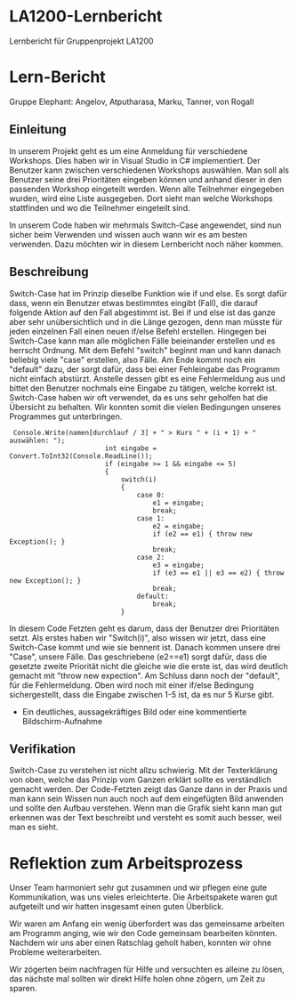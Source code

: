 # LA1200-Lernbericht
Lernbericht für Gruppenprojekt LA1200

# Lern-Bericht
Gruppe Elephant: Angelov, Atputharasa, Marku, Tanner, von Rogall

## Einleitung

In unserem Projekt geht es um eine Anmeldung für verschiedene Workshops. Dies haben wir in Visual Studio in C# implementiert. Der Benutzer kann zwischen verschiedenen Workshops auswählen. Man soll als Benutzer seine drei Prioritäten eingeben können und anhand dieser in den passenden Workshop eingeteilt werden. Wenn alle Teilnehmer eingegeben wurden, wird eine Liste ausgegeben. Dort sieht man welche Workshops stattfinden und wo die Teilnehmer eingeteilt sind. 

In unserem Code haben wir mehrmals Switch-Case angewendet, sind nun sicher beim Verwenden und wissen auch wann wir es am besten verwenden. Dazu möchten wir in diesem Lernbericht noch näher kommen.

## Beschreibung


Switch-Case hat im Prinzip dieselbe Funktion wie if und else. Es sorgt dafür dass, wenn ein Benutzer etwas bestimmtes eingibt (Fall), die darauf folgende Aktion auf den Fall abgestimmt ist. Bei if und else ist das ganze aber sehr unübersichtlich und in die Länge gezogen, denn man müsste für jeden einzelnen Fall einen neuen if/else Befehl erstellen. Hingegen bei Switch-Case kann man alle möglichen Fälle beieinander erstellen und es herrscht Ordnung. Mit dem Befehl "switch" beginnt man und kann danach beliebig viele "case" erstellen, also Fälle. Am Ende kommt noch ein "default" dazu, der sorgt dafür, dass bei einer Fehleingabe das Programm nicht einfach abstürzt. Anstelle dessen gibt es eine Fehlermeldung aus und bittet den Benutzer nochmals eine Eingabe zu tätigen, welche korrekt ist. Switch-Case haben wir oft verwendet, da es uns sehr geholfen hat die Übersicht zu behalten. Wir konnten somit die vielen Bedingungen unseres Programmes gut unterbringen.


```
 Console.Write(namen[durchlauf / 3] + " > Kurs " + (i + 1) + " auswählen: ");
                        int eingabe = Convert.ToInt32(Console.ReadLine());
                        if (eingabe >= 1 && eingabe <= 5)
                        { 
                            switch(i)
                            {
                                case 0:
                                    e1 = eingabe;
                                    break;
                                case 1:
                                    e2 = eingabe;
                                    if (e2 == e1) { throw new Exception(); }
                                    break;
                                case 2:
                                    e3 = eingabe;
                                    if (e3 == e1 || e3 == e2) { throw new Exception(); }
                                    break;
                                default:
                                    break;
                            }
```
In diesem Code Fetzten geht es darum, dass der Benutzer drei Prioritäten setzt. Als erstes haben wir "Switch(i)",  also wissen wir jetzt, dass eine Switch-Case kommt und wie sie bennent ist. Danach kommen unsere drei "Case", unsere Fälle. Das geschriebene (e2==e1) sorgt dafür, dass die gesetzte zweite Priorität nicht die gleiche wie die erste ist, das wird deutlich gemacht mit "throw new expection". Am Schluss dann noch der "default", für die Fehlermeldung. Oben wird noch mit einer if/else Bedingung sichergestellt, dass die Eingabe zwischen 1-5 ist, da es nur 5 Kurse gibt.

* Ein deutliches, aussagekräftiges Bild oder eine kommentierte Bildschirm-Aufnahme

## Verifikation

Switch-Case zu verstehen ist nicht allzu schwierig. Mit der Texterklärung von oben, welche das Prinzip vom Ganzen erklärt sollte es verständlich gemacht werden. Der Code-Fetzten zeigt das Ganze dann in der Praxis und man kann sein Wissen nun auch noch auf dem eingefügten Bild anwenden und sollte den Aufbau verstehen. Wenn man die Grafik sieht kann man gut erkennen was der Text beschreibt und versteht es somit auch besser, weil man es sieht. 

# Reflektion zum Arbeitsprozess

Unser Team harmoniert sehr gut zusammen und wir pflegen eine gute Kommunikation, was uns vieles erleichterte. Die Arbeitspakete waren gut aufgeteilt und wir hatten insgesamt einen guten Überblick. 

Wir waren am Anfang ein wenig überfordert was das gemeinsame arbeiten am Programm anging, wie wir den Code gemeinsam bearbeiten könnten. Nachdem wir uns aber einen Ratschlag geholt haben, konnten wir ohne Probleme weiterarbeiten.

Wir zögerten beim nachfragen für Hilfe und versuchten es alleine zu lösen, das nächste mal sollten wir direkt Hilfe holen ohne zögern, um Zeit zu sparen.
